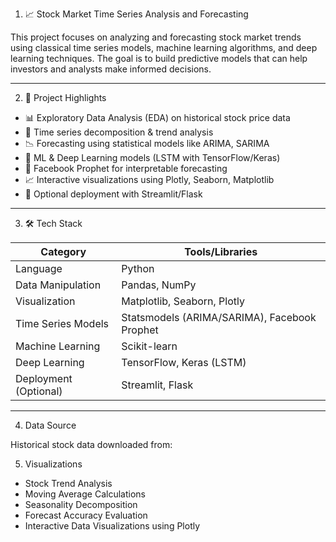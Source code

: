 1. 📈 Stock Market Time Series Analysis and Forecasting

This project focuses on analyzing and forecasting stock market trends using classical time series models, machine learning algorithms, and deep learning techniques. The goal is to build predictive models that can help investors and analysts make informed decisions.

---

2. 📌 Project Highlights

- 📊 Exploratory Data Analysis (EDA) on historical stock price data  
- 🧮 Time series decomposition & trend analysis  
- 📉 Forecasting using statistical models like ARIMA, SARIMA  
- 🤖 ML & Deep Learning models (LSTM with TensorFlow/Keras)  
- 🔮 Facebook Prophet for interpretable forecasting  
- 📈 Interactive visualizations using Plotly, Seaborn, Matplotlib  
- 🚀 Optional deployment with Streamlit/Flask

---

3. 🛠️ Tech Stack

| Category            | Tools/Libraries                         |
|---------------------|------------------------------------------|
| Language            | Python                                   |
| Data Manipulation   | Pandas, NumPy                            |
| Visualization       | Matplotlib, Seaborn, Plotly              |
| Time Series Models  | Statsmodels (ARIMA/SARIMA), Facebook Prophet |
| Machine Learning    | Scikit-learn                             |
| Deep Learning       | TensorFlow, Keras (LSTM)                 |
| Deployment (Optional)| Streamlit, Flask                        |

---

4. Data Source

Historical stock data downloaded from:

[Yahoo Finance]: https://finance.yahoo.com

[Alpha Vantage ]: https://www.alphavantage.co

5. Visualizations

*   Stock Trend Analysis
*   Moving Average Calculations
*   Seasonality Decomposition
*   Forecast Accuracy Evaluation
*   Interactive Data Visualizations using Plotly

